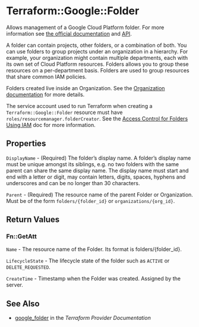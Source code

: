 # Terraform::Google::Folder

Allows management of a Google Cloud Platform folder. For more information see 
[the official documentation](https://cloud.google.com/resource-manager/docs/creating-managing-folders)
and 
[API](https://cloud.google.com/resource-manager/reference/rest/v2/folders).

A folder can contain projects, other folders, or a combination of both. You can use folders to group projects under an organization in a hierarchy. For example, your organization might contain multiple departments, each with its own set of Cloud Platform resources. Folders allows you to group these resources on a per-department basis. Folders are used to group resources that share common IAM policies.

Folders created live inside an Organization. See the [Organization documentation](https://cloud.google.com/resource-manager/docs/quickstarts) for more details.

The service account used to run Terraform when creating a `Terraform::Google::Folder`
resource must have `roles/resourcemanager.folderCreator`. See the
[Access Control for Folders Using IAM](https://cloud.google.com/resource-manager/docs/access-control-folders)
doc for more information.

## Properties

`DisplayName` - (Required) The folder’s display name.
A folder’s display name must be unique amongst its siblings, e.g. no two folders with the same parent can share the same display name. The display name must start and end with a letter or digit, may contain letters, digits, spaces, hyphens and underscores and can be no longer than 30 characters.

`Parent` - (Required) The resource name of the parent Folder or Organization.
Must be of the form `folders/{folder_id}` or `organizations/{org_id}`.


## Return Values

### Fn::GetAtt

`Name` - The resource name of the Folder. Its format is folders/{folder_id}.

`LifecycleState` - The lifecycle state of the folder such as `ACTIVE` or `DELETE_REQUESTED`.

`CreateTime` - Timestamp when the Folder was created. Assigned by the server.

## See Also

* [google_folder](https://www.terraform.io/docs/providers/google/r/folder.html) in the _Terraform Provider Documentation_